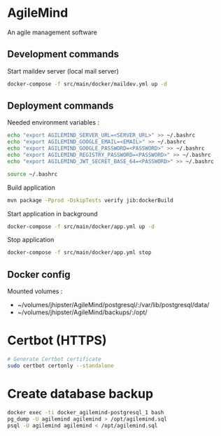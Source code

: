 # AgileMind

An agile management software

## Development commands

Start maildev server (local mail server)

```bash
docker-compose -f src/main/docker/maildev.yml up -d
```

## Deployment commands

Needed environment variables :

```bash
echo "export AGILEMIND_SERVER_URL=<SERVER_URL>" >> ~/.bashrc
echo "export AGILEMIND_GOOGLE_EMAIL=<EMAIL>" >> ~/.bashrc
echo "export AGILEMIND_GOOGLE_PASSWORD=<PASSWORD>" >> ~/.bashrc
echo "export AGILEMIND_REGISTRY_PASSWORD=<PASSWORD>" >> ~/.bashrc
echo "export AGILEMIND_JWT_SECRET_BASE_64=<PASSWORD>" >> ~/.bashrc

source ~/.bashrc
```

Build application

```bash
mvn package -Pprod -DskipTests verify jib:dockerBuild
```

Start application in background

```bash
docker-compose -f src/main/docker/app.yml up -d
```

Stop application

```bash
docker-compose -f src/main/docker/app.yml stop
```

## Docker config

Mounted volumes :

- ~/volumes/jhipster/AgileMind/postgresql/:/var/lib/postgresql/data/
- ~/volumes/jhipster/AgileMind/backups/:/opt/

# Certbot (HTTPS)

```bash
# Generate Certbot certificate
sudo certbot certonly --standalone
```

# Create database backup

```bash
docker exec -ti docker_agilemind-postgresql_1 bash
pg_dump -U agilemind agilemind > /opt/agilemind.sql
psql -U agilemind agilemind < /opt/agilemind.sql
```

